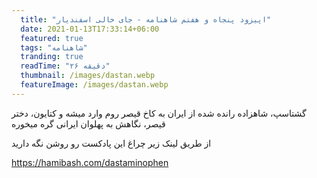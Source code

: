 ```yaml
---
  title: "اپیزود پنجاه و هفتم شاهنامه - جای خالی اسفندیار"
  date: 2021-01-13T17:33:14+06:00
  featured: true
  tags: "شاهنامه"
  tranding: true
  readTime: "۲۶ دقیقه"
  thumbnail: /images/dastan.webp
  featureImage: /images/dastan.webp
---
```

گشتاسپ، شاهزاده رانده شده از ایران به کاخ قیصر روم وارد میشه و کتایون، دختر قیصر، نگاهش به پهلوان ایرانی گره میخوره



از طریق لینک زیر چراغ این پادکست رو روشن نگه دارید

https://hamibash.com/dastaminophen